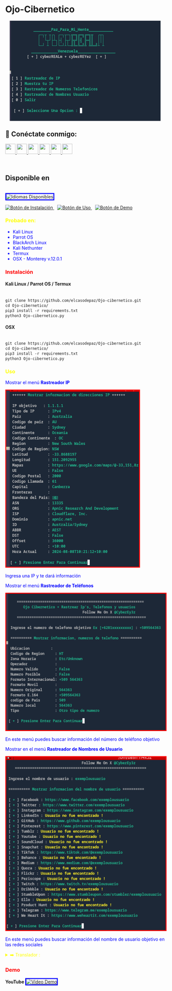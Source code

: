 # Ojo-Cibernetico
<p align="center">
    <img src=https://github.com/elcasodepaz/Ojo-cibernetico/blob/main/images/menu1.png
<p align="center">
</p>
<p align="center">
<h2> 🤳 Conéctate conmigo:</h2> 
<p align="left"> <a href="https://www.github.com/elcasodepaz" target="_blank" rel="noreferrer"> <picture> <source media="(prefers-color-scheme: dark)" srcset="https://raw.githubusercontent.com/danielcranney/readme-generator/main/public/icons/socials/github-dark.svg" /> <source media="(prefers-color-scheme: light)" srcset="https://raw.githubusercontent.com/danielcranney/readme-generator/main/public/icons/socials/github.svg" /> <img src="https://raw.githubusercontent.com/danielcranney/readme-generator/main/public/icons/socials/github.svg" width="32" height="32" /> </picture> </a> <a href="http://www.instagram.com/cyberey3z" target="_blank" rel="noreferrer"> <picture> <source media="(prefers-color-scheme: dark)" srcset="https://raw.githubusercontent.com/danielcranney/readme-generator/main/public/icons/socials/instagram-dark.svg" /> <source media="(prefers-color-scheme: light)" srcset="https://raw.githubusercontent.com/danielcranney/readme-generator/main/public/icons/socials/instagram.svg" /> <img src="https://raw.githubusercontent.com/danielcranney/readme-generator/main/public/icons/socials/instagram.svg" width="32" height="32" /> </picture> </a> <a href="https://www.linkedin.com/in/CybeREyez" target="_blank" rel="noreferrer"> <picture> <source media="(prefers-color-scheme: dark)" srcset="https://raw.githubusercontent.com/danielcranney/readme-generator/main/public/icons/socials/linkedin-dark.svg" /> <source media="(prefers-color-scheme: light)" srcset="https://raw.githubusercontent.com/danielcranney/readme-generator/main/public/icons/socials/linkedin.svg" /> <img src="https://raw.githubusercontent.com/danielcranney/readme-generator/main/public/icons/socials/linkedin.svg" width="32" height="32" /> </picture> </a> <a href="http://www.medium.com/Wizard" target="_blank" rel="noreferrer"> <picture> <source media="(prefers-color-scheme: dark)" srcset="https://raw.githubusercontent.com/danielcranney/readme-generator/main/public/icons/socials/medium-dark.svg" /> <source media="(prefers-color-scheme: light)" srcset="https://raw.githubusercontent.com/danielcranney/readme-generator/main/public/icons/socials/medium.svg" /> <img src="https://raw.githubusercontent.com/danielcranney/readme-generator/main/public/icons/socials/medium.svg" width="32" height="32" /> </picture> </a> <a href="https://www.x.com/CyberEy3z" target="_blank" rel="noreferrer"> <picture> <source media="(prefers-color-scheme: dark)" srcset="https://raw.githubusercontent.com/danielcranney/readme-generator/main/public/icons/socials/twitter-dark.svg" /> <source media="(prefers-color-scheme: light)" srcset="https://raw.githubusercontent.com/danielcranney/readme-generator/main/public/icons/socials/twitter.svg" /> <img src="https://raw.githubusercontent.com/danielcranney/readme-generator/main/public/icons/socials/twitter.svg" width="32" height="32" /> </picture> </a> <a href="https://www.threads.net/@cyberey3z" target="_blank" rel="noreferrer"> <picture> <source media="(prefers-color-scheme: dark)" srcset="https://raw.githubusercontent.com/danielcranney/readme-generator/main/public/icons/socials/threads-dark.svg" /> <source media="(prefers-color-scheme: light)" srcset="https://raw.githubusercontent.com/danielcranney/readme-generator/main/public/icons/socials/threads.svg" /> <img src="https://raw.githubusercontent.com/danielcranney/readme-generator/main/public/icons/socials/threads.svg" width="32" height="32" /> </picture> </a></p>
 </a>
</p>
</p>

<p align="center" style="color: red;">
    <br>
    <h2>Disponible en</h2>
    <br>
    <img src="https://imgur.com/1gjFW9H.png" alt="Idiomas Disponibles" style="border: 3px solid blue;">
</p>

<p>
    <a style="margin-right: 10px;" href="https://github.com/elcasodepaz/Ojo-Cibernetico#instalacion">
        <img src="https://dabuttonfactory.com/button.png?t=INSTALACIÓN&f=Open+Sans&ts=15&tc=000&hp=25&vp=10&c=5&bgt=unicolored&bgc=ffdf00" alt="Botón de Instalación">
    </a>
    <a style="margin-right: 10px;" href="https://github.com/elcasodepaz/Ojo-Cibernetico#uso">
        <img src="https://dabuttonfactory.com/button.png?t=USO&f=Open+Sans&ts=15&tc=000&hp=25&vp=10&c=5&bgt=unicolored&bgc=00e2ff" alt="Botón de Uso">
    </a>
    <a href="https://github.com/elcasodepaz/Ojo-Cibernetico#demo">
        <img src="https://dabuttonfactory.com/button.png?t=DEMO&f=Open+Sans&ts=15&tc=000&hp=25&vp=10&c=5&bgt=unicolored&bgc=ff0000" alt="Botón de Demo">
    </a>
</p>

<h3 style="color: yellow;">Probado en:</h3>
<ul style="color: blue;">
    <li>Kali Linux</li>
    <li>Parrot OS</li>
    <li>BlackArch Linux</li>
    <li>Kali Nethunter</li>
    <li>Termux</li>
    <li>OSX - Monterey v.12.0.1</li>
</ul>

<h3 style="color: red;">Instalación</h3>
<h4>Kali Linux / Parrot OS / Termux</h4>
<pre><code>
git clone https://github.com/elcasodepaz/Ojo-cibernetico.git
cd Ojo-cibernetico/
pip3 install -r requirements.txt
python3 Ojo-cibernetico.py
</code></pre>

<h4>OSX</h4>
<pre><code>
git clone https://github.com/elcasodepaz/Ojo-cibernetico.git
cd Ojo-cibernetico/
pip3 install -r requirements.txt
python3 Ojo-cibernetico.py
</code></pre>

<h3 style="color: yellow;">Uso</h3>
<p style="color: blue;">Mostrar el menú <strong>Rastreador IP</strong></p>
<img src="https://github.com/elcasodepaz/Ojo-cibernetico/blob/main/images/informacionIP.png" alt="Rastreador IP" style="border: 3px solid red;">

<p style="color: blue;">Ingresa una IP y te dará información</p>
<p style="color: blue;">Mostrar el menú <strong>Rastreador de Teléfonos</strong></p>
<img src="https://github.com/elcasodepaz/Ojo-cibernetico/blob/main/images/mostrartelefono.png" alt="Rastreador de Teléfonos" style="border: 3px solid red;">

<p style="color: blue;">En este menú puedes buscar información del número de teléfono objetivo</p>
<p style="color: blue;">Mostrar en el menú <strong>Rastreador de Nombres de Usuario</strong></p>
<img src="https://github.com/elcasodepaz/Ojo-cibernetico/blob/main/images/usuario.png" alt="Rastreador de Nombres de Usuario" style="border: 3px solid red;">

<p style="color: blue;">En este menú puedes buscar información del nombre de usuario objetivo en las redes sociales</p>

<details>
    <summary style="color: yellow;">➡️ Translador :</summary>
    <ul>
        <li><strong><a href="https://github.com/elcasodepaz" style="color: red;">CyberEy3z</a></strong></li>
    </ul>
</details>

<h3 style="color: red;">Demo</h3>
<strong>YouTube</strong>

<a href="https://odysee.com/@thewhiteh4t:2/seeker_v126_demo:e">
    <img src="https://thumbnails.odycdn.com/optimize/s:1024:768/quality:85/plain/https://thumbs.odycdn.com/5ce9ed06e0ce8a995987dba0949dbc9a.webp" alt="Video Demo" style="border: 3px solid blue;">
</a>
